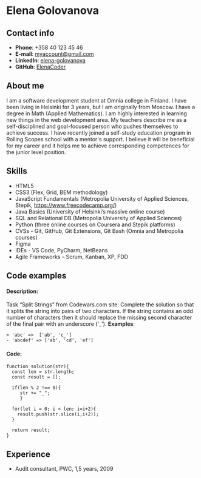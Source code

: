 # Elena Golovanova

## Contact info
- **Phone**: +358 40 123 45 46
- **E-mail**: myaccount@gmail.com
- **LinkedIn**: [elena-golovanova](https://www.linkedin.com/in/elena-golovanova-a229981b1/)
- **GitHub**: [ElenaCoder](https://github.com/ElenaCoder)

## About me
I am a software development student at Omnia college in Finland. I have been living in Helsinki for 3 years, but I am originally from Moscow. I have a degree in Math (Applied Mathematics). I am highly interested in learning new things in the web development area. My teachers describe me as a self-disciplined and goal-focused person who pushes themselves to achieve success. I have recently joined a self-study education program in Rolling Scopes school with a mentor's support. I believe it will be beneficial for my career and it helps me to achieve corresponding competences for the junior level position.

## Skills
- HTML5
- CSS3 (Flex, Grid, BEM methodology)
- JavaScript Fundamentals (Metropolia University of Applied Sciences, Stepik, https://www.freecodecamp.org/)
- Java Basics (University of Helsinki’s massive online course)
- SQL and Relational DB (Metropolia University of Applied Sciences)
- Python (three online courses on Coursera and Stepik platforms)
- CVSs - Git, GitHub, Git Extensions, Git Bash (Omnia and Metropolia courses)
- Figma
- IDEs - VS Code, PyCharm, NetBeans
- Agile Frameworks – Scrum, Kanban, XP, FDD

## Code examples
#### Description: 
Task “Split Strings” from Codewars.com site:
Complete the solution so that it splits the string into pairs of two characters. If the string contains an odd number of characters then it should replace the missing second character of the final pair with an underscore ('_').
**Examples**:
```
> 'abc' =>  ['ab', 'c_']
- 'abcdef' => ['ab', 'cd', 'ef']
```
#### Code:
```
function solution(str){
  const len = str.length;
  const result = [];
  
  if(len % 2 !== 0){
     str += "_";
     }
   
  for(let i = 0; i < len; i=i+2){
    result.push(str.slice(i,i+2));
  }
  
  return result;
}
```

## Experience
- Audit consultant, PWC, 1,5 years, 2009
